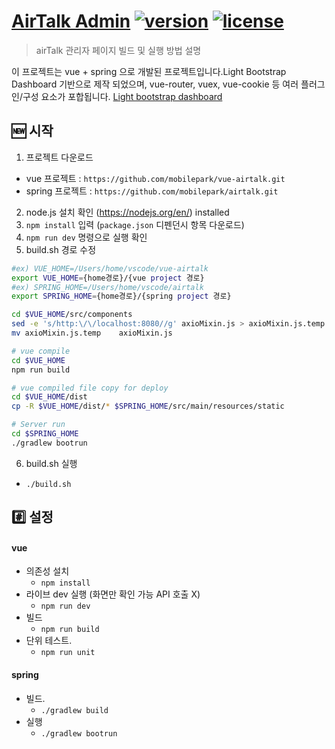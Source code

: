 # [AirTalk Admin](http://172.23.16.23:8080) [![version][version-badge]][CHANGELOG] [![license][license-badge]][LICENSE]

> airTalk 관리자 페이지 빌드 및 실행 방법 설명 

이 프로젝트는 vue + spring 으로 개발된 프로젝트입니다.Light Bootstrap Dashboard 기반으로 제작 되었으며, vue-router, vuex, vue-cookie 등 여러 플러그인/구성 요소가 포합됩니다. [Light bootstrap dashboard](https://www.creative-tim.com/product/light-bootstrap-dashboard)

## :new: 시작

1. 프로젝트 다운로드
 - vue 프로젝트 : `https://github.com/mobilepark/vue-airtalk.git`
 - spring 프로젝트 : `https://github.com/mobilepark/airtalk.git`
2. node.js 설치 확인 (https://nodejs.org/en/) installed
3. `npm install` 입력 (`package.json` 디펜던시 항목 다운로드)
4. `npm run dev` 명령으로 실행 확인 
5. build.sh 경로 수정

```bash
#ex) VUE_HOME=/Users/home/vscode/vue-airtalk
export VUE_HOME={home경로}/{vue project 경로}
#ex) SPRING_HOME=/Users/home/vscode/airtalk
export SPRING_HOME={home경로}/{spring project 경로}

cd $VUE_HOME/src/components
sed -e 's/http:\/\/localhost:8080//g' axioMixin.js > axioMixin.js.temp
mv axioMixin.js.temp    axioMixin.js

# vue compile
cd $VUE_HOME
npm run build

# vue compiled file copy for deploy
cd $VUE_HOME/dist
cp -R $VUE_HOME/dist/* $SPRING_HOME/src/main/resources/static

# Server run
cd $SPRING_HOME
./gradlew bootrun
``` 
6. build.sh 실행
- `./build.sh`

## :hash: 설정
#### vue
- 의존성 설치 
    - `npm install`
- 라이브 dev 실행 (화면만 확인 가능 API 호출 X) 
    - `npm run dev`
- 빌드
    - `npm run build`
- 단위 테스트.
    - `npm run unit`

#### spring
- 빌드.
    - `./gradlew build`
- 실행
    - `./gradlew bootrun`

[CHANGELOG]: ./CHANGELOG.md
[LICENSE]: ./LICENSE.md
[version-badge]: https://img.shields.io/badge/version-1.0.0-blue.svg
[license-badge]: https://img.shields.io/badge/license-MIT-blue.svg

